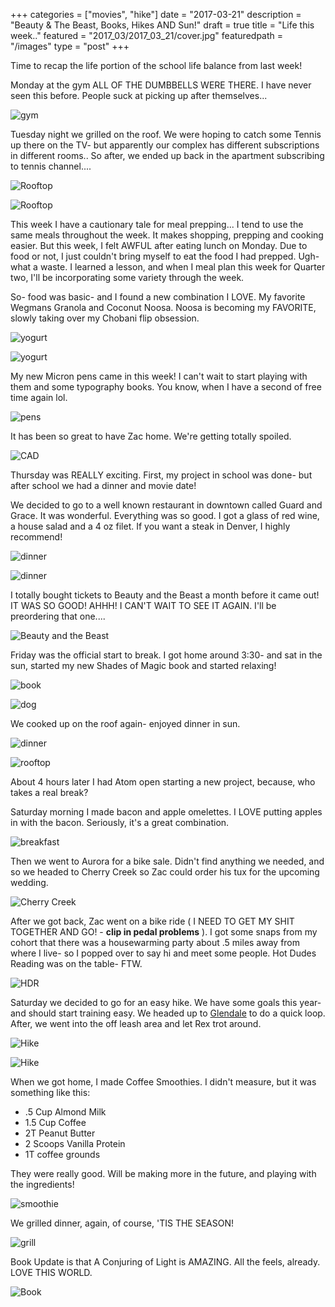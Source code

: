 +++
categories = ["movies", "hike"]
date = "2017-03-21"
description = "Beauty & The Beast, Books, Hikes AND Sun!"
draft = true
title = "Life this week.."
featured = "2017_03/2017_03_21/cover.jpg"
featuredpath = "/images"
type = "post"
+++

Time to recap the life portion of the school life balance from last week!

Monday at the gym ALL OF THE DUMBBELLS WERE THERE. I have never seen this before. People suck at picking up after themselves...

![gym](/images/2017_03/2017_03_21/m.gym.jpg)

Tuesday night we grilled on the roof. We were hoping to catch some Tennis up there on the TV- but apparently our complex has different subscriptions in different rooms.. So after, we ended up back in the apartment subscribing to tennis channel....

![Rooftop](/images/2017_03/2017_03_21/t.roof.jpg)

![Rooftop](/images/2017_03/2017_03_21/t.roof2.jpg)

This week I have a cautionary tale for meal prepping... I tend to use the same meals throughout the week. It makes shopping, prepping and cooking easier. But this week, I felt AWFUL after eating lunch on Monday. Due to food or not, I just couldn't bring myself to eat the food I had prepped. Ugh- what a waste. I learned a lesson, and when I meal plan this week for Quarter two, I'll be incorporating some variety through the week.

So- food was basic- and I found a new combination I LOVE. My favorite Wegmans Granola and Coconut Noosa. Noosa is becoming my FAVORITE, slowly taking over my Chobani flip obsession.

![yogurt](/images/2017_03/2017_03_21/m.lunch.jpg)

![yogurt](/images/2017_03/2017_03_21/m.yogurt.jpg)

My new Micron pens came in this week! I can't wait to start playing with them and some typography books. You know, when I have a second of free time again lol.

![pens](/images/2017_03/2017_03_21/w.micron.jpg)

It has been so great to have Zac home. We're getting totally spoiled.

![CAD](/images/2017_03/2017_03_21/w.dog.jpg)

Thursday was REALLY exciting. First, my project in school was done- but after school we had a dinner and movie date!

We decided to go to a well known restaurant in downtown called Guard and Grace. It was wonderful. Everything was so good. I got a glass of red wine, a house salad and a 4 oz filet. If you want a steak in Denver, I highly recommend!

![dinner](/images/2017_03/2017_03_21/r.dinner.jpg)

![dinner](/images/2017_03/2017_03_21/r.dinner2.jpg)

I totally bought tickets to Beauty and the Beast a month before it came out! IT WAS SO GOOD! AHHH! I CAN'T WAIT TO SEE IT AGAIN. I'll be preordering that one....

![Beauty and the Beast](/images/2017_03/2017_03_21/r.beauty.jpg)

Friday was the official start to break. I got home around 3:30- and sat in the sun, started my new Shades of Magic book and started relaxing!

![book](/images/2017_03/2017_03_21/f.book.jpg)

![dog](/images/2017_03/2017_03_21/f.dog.jpg)

We cooked up on the roof again- enjoyed dinner in sun.

![dinner](/images/2017_03/2017_03_21/f.dinner.jpg)

![rooftop](/images/2017_03/2017_03_21/f.roof.jpg)

About 4 hours later I had Atom open starting a new project, because, who takes a real break?

Saturday morning I made bacon and apple omelettes. I LOVE putting apples in with the bacon. Seriously, it's a great combination.

![breakfast](/images/2017_03/2017_03_21/s.breakfast.jpg)

Then we went to Aurora for a bike sale. Didn't find anything we needed, and so we headed to Cherry Creek so Zac could order his tux for the upcoming wedding.

![Cherry Creek](/images/2017_03/2017_03_21/s.cherry.jpg)

After we got back, Zac went on a bike ride ( I NEED TO GET MY SHIT TOGETHER AND GO! - **clip in pedal problems** ). I got some snaps from my cohort that there was a housewarming party about .5 miles away from where I live- so I popped over to say hi and meet some people. Hot Dudes Reading was on the table- FTW.

![HDR](/images/2017_03/2017_03_21/s.house.jpg)

Saturday we decided to go for an easy hike. We have some goals this year- and should start training easy. We headed up to [Glendale](http://dayhikesneardenver.com/glendale-farm-trail-douglas-county-open-space/) to do a quick loop. After, we went into the off leash area and let Rex trot around.

![Hike](/images/2017_03/2017_03_21/u.glendale.jpg)

![Hike](/images/2017_03/2017_03_21/u.off.jpg)

When we got home, I made Coffee Smoothies. I didn't measure, but it was something like this:
- .5 Cup Almond Milk
- 1.5 Cup Coffee
- 2T Peanut Butter
- 2 Scoops Vanilla Protein
- 1T coffee grounds

They were really good. Will be making more in the future, and playing with the ingredients!

![smoothie](/images/2017_03/2017_03_21/u.coffee.jpg)

We grilled dinner, again, of course, 'TIS THE SEASON!

![grill](/images/2017_03/2017_03_21/u.grill.jpg)

Book Update is that A Conjuring of Light is AMAZING. All the feels, already. LOVE THIS WORLD.

![Book](/images/2017_03/2017_03_21/u.book.jpg)
